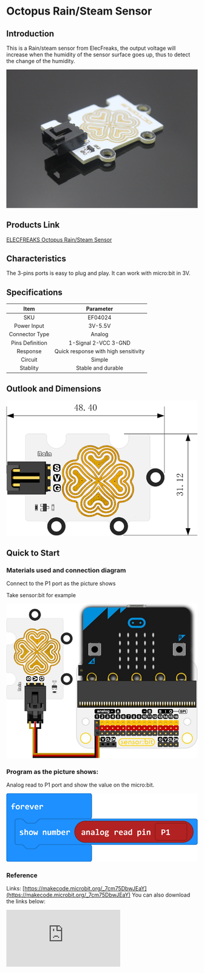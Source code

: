 # Octopus Rain/Steam Sensor

## Introduction

This is a Rain/steam sensor from ElecFreaks, the output voltage will increase when the humidity of the sensor surface goes up, thus to detect the change of the humidity.

 ![](./images/4tWL14e.jpg)

## Products Link

[ELECFREAKS Octopus Rain/Steam Sensor](https://shop.elecfreaks.com/products/elecfreaks-octopus-rain-steam-sensor?_pos=17&_sid=1ea9a7685&_ss=r)

## Characteristics

 The 3-pins ports is easy to plug and play.
 It can work with micro:bit in 3V.

## Specifications


Item | Parameter
:-: | :-:
SKU|EF04024
Power Input|3V-5.5V
Connector Type|Analog
Pins Definition|1-Signal 2-VCC 3-GND
Response|Quick response with high sensitivity
Circuit|Simple
Stablity|Stable and durable


## Outlook and Dimensions


 ![](./images/xpNQNBG.png)

## Quick to Start

### Materials used and connection diagram
 Connect to the P1 port as the picture shows

Take sensor:bit for example

 ![](./images/ai3lZZE.jpg)

### Program as the picture shows:
 Analog read to P1 port and show the value on the micro:bit.

 ![](./images/JQBCxSv.png)

### Reference
Links:
[https://makecode.microbit.org/_7cm75DbwJEaY](https://makecode.microbit.org/_7cm75DbwJEaY)
You can also download the links below:


<div
    style={{
        position: 'relative',
        paddingBottom: '60%',
        overflow: 'hidden',
    }}
>
    <iframe
        src="https://makecode.microbit.org/_7cm75DbwJEaY"
        frameborder="0"
        sandbox="allow-popups allow-forms allow-scripts allow-same-origin"
        style={{
            position: 'absolute',
            width: '100%',
            height: '100%',
        }}
    />
</div>


### Result
 The current amount of precipitation is scrolling on the micro:bit.

## Relevant Cases


## Technique Files
